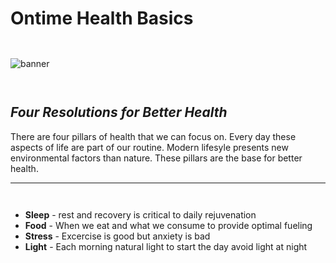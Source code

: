 # Ontime Health Basics
```


```

![banner](https://firebasestorage.googleapis.com/v0/b/cbi-ontime-dev.appspot.com/o/articles%2Fontime_basics%2Fontime_basics_banner.png?alt=media&token=4b408437-30a9-4ee1-b14e-c92e1bd1bb94)
```


```

## _Four Resolutions for Better Health_


There are four pillars of health that we can focus on. Every day these aspects of life are part of our routine.
Modern lifesyle presents new environmental factors than nature. These pillars are the base for better health.  


__________________________________________________________________________________________
```


```
 - **Sleep** - rest and recovery is critical to daily rejuvenation
 - **Food**  - When we eat and what we consume to provide optimal fueling
 - **Stress** - Excercise is good but anxiety is bad
 - **Light** -  Each morning natural light to start the day avoid light at night
